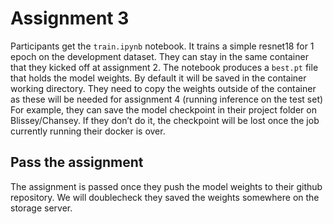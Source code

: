 # Assignment 3

Participants get the `train.ipynb` notebook. It trains a simple resnet18 for 1 epoch on the development dataset. They can stay in the same container that they kicked off at assignment 2. The notebook produces a `best.pt` file that holds the model weights. By default it will be saved in the container working directory. They need to copy the weights outside of the container as these will be needed for assignment 4 (running inference on the test set) For example, they can save the model checkpoint in their project folder on Blissey/Chansey. If they don’t do it, the checkpoint will be lost once the job currently running their docker is over.

## Pass the assignment

The assignment is passed once they push the model weights to their github repository.
We will doublecheck they saved the weights somewhere on the storage server.